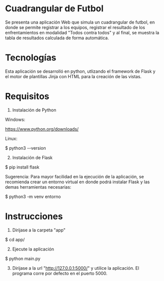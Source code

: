 # Cuadrangular de Futbol

Se presenta una aplicación Web que simula un cuadrangular de futbol, en donde se permite registrar a los equipos, registrar el resultado de los enfrentamientos en modalidad "Todos contra todos" y al final, se muestra la tabla de resultados calculada de forma automática.

# Tecnologías

Esta aplicación se desarrolló en python, utlizando el framework de Flask y el motor de plantillas Jinja con HTML para la creación de las vistas.

# Requisitos

1. Instalación de Python
  
  Windows:
  
  https://www.python.org/downloads/
  
  Linux:
  
  $ python3 --version
  
2. Instalación de Flask
  
  $ pip install flask

Sugerencia:
  Para mayor facilidad en la ejecución de la aplicación, se recomienda crear un entorno virtual en donde podrá instalar Flask y las   demas herramientas necesarias:
  
  $ python3 -m venv entorno

# Instrucciones

1. Dirijase a la carpeta "app"

  $ cd app/

2. Ejecute la aplicación

  $ python main.py
  
3. Dirijase a la url "http://127.0.0.1:5000/" y utilice la aplicación. El programa corre por defecto en el puerto 5000.
  
  
  
  
